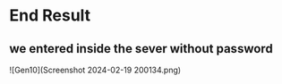 # End Result

## we entered inside the sever without password

![Gen10](Screenshot 2024-02-19 200134.png)


